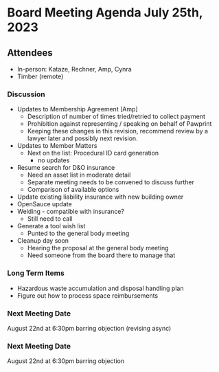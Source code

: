 # Board Meeting Agenda July 25th, 2023

## Attendees
- In-person: Kataze, Rechner, Amp, Cynra
- Timber (remote)

### Discussion
- Updates to Membership Agreement [Amp]
  - Description of number of times tried/retried to collect payment
  - Prohibition against representing / speaking on behalf of Pawprint
  - Keeping these changes in this revision, recommend review by a lawyer later and possibly next revision.
- Updates to Member Matters 
  - Next on the list: Procedural ID card generation
    - no updates
- Resume search for D&O insurance
  - Need an asset list in moderate detail
  - Separate meeting needs to be convened to discuss further
  - Comparison of available options 
- Update existing liability insurance with new building owner
- OpenSauce update
- Welding - compatible with insurance?
  - Still need to call
- Generate a tool wish list
  - Punted to the general body meeting
- Cleanup day soon
  - Hearing the proposal at the general body meeting
  - Need someone from the board there to manage that

### Long Term Items
- Hazardous waste accumulation and disposal handling plan
- Figure out how to process space reimbursements


### Next Meeting Date
August 22nd at 6:30pm barring objection (revising async)



### Next Meeting Date
August 22nd at 6:30pm barring objection 
